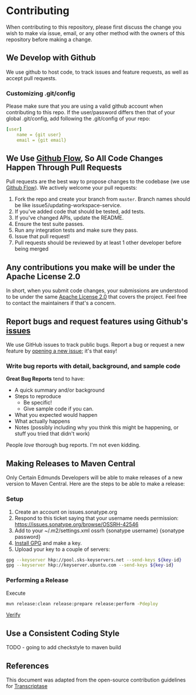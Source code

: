 # Contributing

When contributing to this repository, please first discuss the change you wish to make via issue,
email, or any other method with the owners of this repository before making a change. 

## We Develop with Github
We use github to host code, to track issues and feature requests, as well as accept pull requests.

### Customizing .git/config
Please make sure that you are using a valid github account when contributing to this repo.
If the user/password differs then that of your global .git/config, 
add following the .git/config of your repo:
```yaml
[user]
	name = {git user}
	email = {git email}
```


## We Use [Github Flow](https://guides.github.com/introduction/flow/index.html), So All Code Changes Happen Through Pull Requests
Pull requests are the best way to propose changes to the codebase (we use [Github Flow](https://guides.github.com/introduction/flow/index.html)). We actively welcome your pull requests:

1. Fork the repo and create your branch from `master`. Branch names should be like issue5/updating-workspace-service.
2. If you've added code that should be tested, add tests.
3. If you've changed APIs, update the README.
4. Ensure the test suite passes.
5. Run any integration tests and make sure they pass.
6. Issue that pull request!
7. Pull requests should be reviewed by at least 1 other developer before being merged

## Any contributions you make will be under the Apache License 2.0
In short, when you submit code changes, your submissions are understood to be under the same [Apache License 2.0](https://choosealicense.com/licenses/apache-2.0/) that covers the project. Feel free to contact the maintainers if that's a concern.

## Report bugs and request features using Github's [issues](https://github.com/edmunds/databricks-rest-client/issues)
We use GitHub issues to track public bugs. Report a bug or request a new feature by [opening a new issue](); it's that easy!

### Write bug reports with detail, background, and sample code

**Great Bug Reports** tend to have:

- A quick summary and/or background
- Steps to reproduce
  - Be specific!
  - Give sample code if you can.
- What you expected would happen
- What actually happens
- Notes (possibly including why you think this might be happening, or stuff you tried that didn't work)

People *love* thorough bug reports. I'm not even kidding.

## Making Releases to Maven Central
Only Certain Edmunds Developers will be able to make releases of a new version to Maven Central.
Here are the steps to be able to make a release:
### Setup
1. Create an account on issues.sonatype.org
2. Respond to this ticket saying that your username needs permission:
https://issues.sonatype.org/browse/OSSRH-42546
3. Add to your ~/.m2/settings.xml
    <server>
      <id>ossrh</id>
      <username>{sonatype username}</username>
      <password>{sonatype password}</password>
    </server>
4. [Install GPG](https://central.sonatype.org/pages/working-with-pgp-signatures.html) and make a key.
5. Upload your key to a couple of servers:
```bash
gpg --keyserver hkp://pool.sks-keyservers.net --send-keys ${key-id}
gpg --keyserver hkp://keyserver.ubuntu.com --send-keys ${key-id}
```
### Performing a Release
Execute
```bash
mvn release:clean release:prepare release:perform -Pdeploy
```
[Verify](https://oss.sonatype.org/#nexus-search;quick~databricks-rest-client)


## Use a Consistent Coding Style
TODO - going to add checkstyle to maven build

## References
This document was adapted from the open-source contribution guidelines for [Transcriptase](https://gist.github.com/briandk/3d2e8b3ec8daf5a27a62)